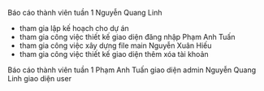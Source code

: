 Báo cáo thành viên tuần 1
Nguyễn Quang Linh
+ tham gia lập kế hoạch cho dự án 
+ tham gia công việc thiết kế giao diện đăng nhập 
Phạm Anh Tuấn 
+ tham gia công việc xây dựng file main 
Nguyễn Xuân Hiếu 
+ tham gia công việc thiết kế giao diện thêm xóa tài khoản 

Báo cáo thành viên tuần 1
Phạm Anh Tuấn
giao diện admin
Nguyễn Quang Linh
giao diện user

